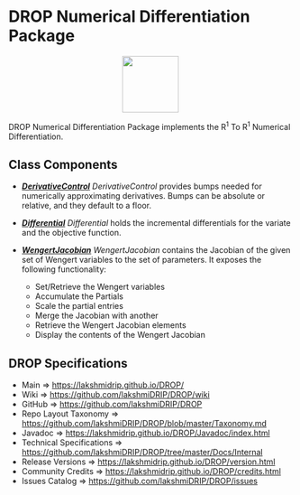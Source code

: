 # DROP Numerical Differentiation Package

<p align="center"><img src="https://github.com/lakshmiDRIP/DROP/blob/master/DRIP_Logo.gif?raw=true" width="100"></p>

DROP Numerical Differentiation Package implements the R<sup>1</sup> To R<sup>1</sup> Numerical
	Differentiation.


## Class Components

 * [***DerivativeControl***](https://github.com/lakshmiDRIP/DROP/tree/master/src/main/java/org/drip/numerical/differentiation/DerivativeControl.java)
 <i>DerivativeControl</i> provides bumps needed for numerically approximating derivatives. Bumps can be
 absolute or relative, and they default to a floor.

 * [***Differential***](https://github.com/lakshmiDRIP/DROP/tree/master/src/main/java/org/drip/numerical/differentiation/Differential.java)
 <i>Differential</i> holds the incremental differentials for the variate and the objective function.

 * [***WengertJacobian***](https://github.com/lakshmiDRIP/DROP/tree/master/src/main/java/org/drip/numerical/differentiation/WengertJacobian.java)
 <i>WengertJacobian</i> contains the Jacobian of the given set of Wengert variables to the set of parameters.
 It exposes the following functionality:
 	* Set/Retrieve the Wengert variables
 	* Accumulate the Partials
 	* Scale the partial entries
 	* Merge the Jacobian with another
 	* Retrieve the Wengert Jacobian elements
 	* Display the contents of the Wengert Jacobian


## DROP Specifications

 * Main                     => https://lakshmidrip.github.io/DROP/
 * Wiki                     => https://github.com/lakshmiDRIP/DROP/wiki
 * GitHub                   => https://github.com/lakshmiDRIP/DROP
 * Repo Layout Taxonomy     => https://github.com/lakshmiDRIP/DROP/blob/master/Taxonomy.md
 * Javadoc                  => https://lakshmidrip.github.io/DROP/Javadoc/index.html
 * Technical Specifications => https://github.com/lakshmiDRIP/DROP/tree/master/Docs/Internal
 * Release Versions         => https://lakshmidrip.github.io/DROP/version.html
 * Community Credits        => https://lakshmidrip.github.io/DROP/credits.html
 * Issues Catalog           => https://github.com/lakshmiDRIP/DROP/issues
